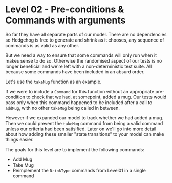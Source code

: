 # Level 02 - Pre-conditions & Commands with arguments

So far they have all separate parts of our model. There are no dependencies so
Hedgehog is free to generate and shrink as it chooses, any sequence of commands
is as valid as any other.

But we need a way to ensure that some commands will only run when it makes sense
to do so. Otherwise the randomised aspect of our tests is no longer beneficial
and we're left with a non-deterministic test suite. All because some commands
have been included in an absurd order.

Let's use the `takeMug` function as an example.

If we were to include a `Command` for this function without an appropriate
pre-condition to check that we had, at somepoint, added a mug. Our tests would
pass only when this command happened to be included after a call to `addMug`,
with no other `takeMug` being called in between.

However if we expanded our model to track whether we had added a mug. Then we
could prevent the `takeMug` command from being a valid command unless our
criteria had been satisified. Later on we'll go into more detail about how
adding these smaller "state transitions" to your model can make things easier.

The goals for this level are to implement the following commands:

* Add Mug
* Take Mug
* Reimplement the `DrinkType` commands from Level01 in a single command
